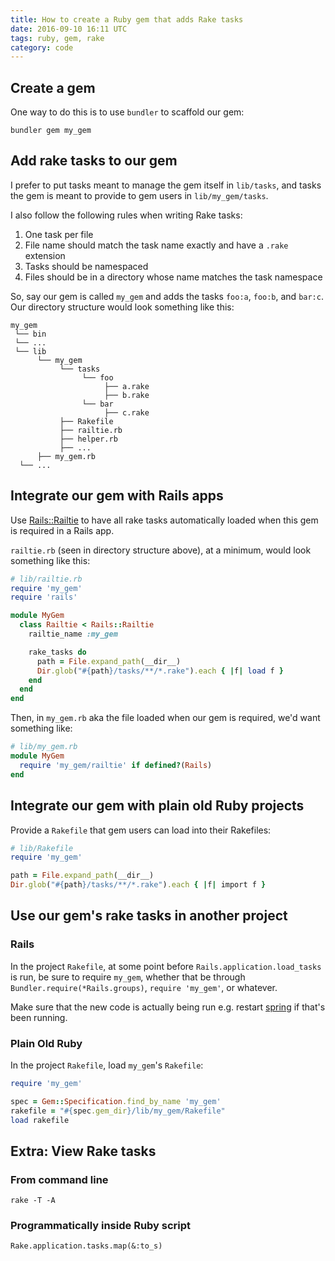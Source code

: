 ```yaml
---
title: How to create a Ruby gem that adds Rake tasks
date: 2016-09-10 16:11 UTC
tags: ruby, gem, rake
category: code
---
```


## Create a gem

One way to do this is to use `bundler` to scaffold our gem:

```
bundler gem my_gem
```

## Add rake tasks to our gem

I prefer to put tasks meant to manage the gem itself in `lib/tasks`, and tasks the gem is meant to provide to gem users in `lib/my_gem/tasks`.

I also follow the following rules when writing Rake tasks:

1. One task per file
2. File name should match the task name exactly and have a `.rake` extension
3. Tasks should be namespaced
4. Files should be in a directory whose name matches the task namespace

So, say our gem is called `my_gem` and adds the tasks `foo:a`, `foo:b`, and `bar:c`. Our directory structure would look something like this:

```
my_gem
 └── bin
 └── ...
 └── lib
      └── my_gem
           └── tasks
                └── foo
                     ├── a.rake
                     ├── b.rake
                └── bar
                     ├── c.rake
           ├── Rakefile
           ├── railtie.rb
           ├── helper.rb
           ├── ...
      ├── my_gem.rb
  └── ...
```

## Integrate our gem with Rails apps

Use [Rails::Railtie](http://api.rubyonrails.org/classes/Rails/Railtie.html) to have all rake tasks automatically loaded when this gem is required in a Rails app.

`railtie.rb` (seen in directory structure above), at a minimum, would look something like this:

```ruby
# lib/railtie.rb
require 'my_gem'
require 'rails'

module MyGem
  class Railtie < Rails::Railtie
    railtie_name :my_gem

    rake_tasks do
      path = File.expand_path(__dir__)
      Dir.glob("#{path}/tasks/**/*.rake").each { |f| load f }
    end
  end
end
```

Then, in `my_gem.rb` aka the file loaded when our gem is required, we'd want something like:

```ruby
# lib/my_gem.rb
module MyGem
  require 'my_gem/railtie' if defined?(Rails)
end
```

## Integrate our gem with plain old Ruby projects

Provide a `Rakefile` that gem users can load into their Rakefiles:

```ruby
# lib/Rakefile
require 'my_gem'

path = File.expand_path(__dir__)
Dir.glob("#{path}/tasks/**/*.rake").each { |f| import f }
```

## Use our gem's rake tasks in another project

### Rails

In the project `Rakefile`, at some point before `Rails.application.load_tasks` is run, be sure to require `my_gem`, whether that be through `Bundler.require(*Rails.groups)`, `require 'my_gem'`, or whatever.

Make sure that the new code is actually being run e.g. restart [spring](https://github.com/rails/spring) if that's been running.

### Plain Old Ruby

In the project `Rakefile`, load `my_gem`'s `Rakefile`:

```ruby
require 'my_gem'

spec = Gem::Specification.find_by_name 'my_gem'
rakefile = "#{spec.gem_dir}/lib/my_gem/Rakefile"
load rakefile
```

## Extra: View Rake tasks

### From command line

```
rake -T -A
```

### Programmatically inside Ruby script

```
Rake.application.tasks.map(&:to_s)
```
